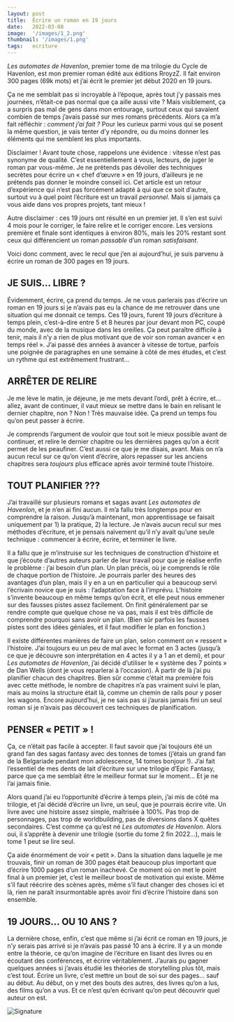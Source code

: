 ```yaml
---
layout: post
title:  Écrire un roman en 19 jours
date:   2022-03-08
image:  '/images/1_2.png'
thumbnail: '/images/1.png'
tags:   ecriture
---
```


_Les automates de Havenlon_, premier tome de ma trilogie du Cycle de Havenlon, est
mon premier roman édité aux éditions RroyzZ. Il fait environ 300 pages (69k mots)
et j’ai écrit le premier jet début 2020 en 19 jours.

Ça ne me semblait pas si incroyable à l’époque, après tout j’y passais mes journées,
n’était-ce pas normal que ça aille aussi vite ? Mais visiblement, ça a surpris pas mal
de gens dans mon entourage, surtout ceux qui savaient combien de temps j’avais passé
sur mes romans précédents. Alors ça m’a fait réfléchir : _comment j’ai fait ?_ Pour
les curieux parmi vous qui se posent la même question, je vais tenter d’y répondre, ou
du moins donner les éléments qui me semblent les plus importants.

Disclaimer ! Avant toute chose, rappelons une évidence : vitesse n’est pas synonyme
de qualité. C’est essentiellement à vous, lecteurs, de juger le roman par vous-même.
Je ne prétends pas dévoiler des techniques secrètes pour écrire un « chef d’œuvre » en
19 jours, d’ailleurs je ne prétends pas donner le moindre conseil ici. Cet article
est un retour d’expérience qui n’est pas forcément adapté à qui que ce soit d’autre,
surtout vu à quel point l’écriture est un travail _personnel_.
Mais si jamais ça vous aide dans vos propres projets, tant mieux !

Autre disclaimer : ces 19 jours ont résulté en un premier jet. Il s’en est suivi 4 mois pour le corriger, le faire relire et le corriger encore. Les versions première et finale sont identiques à environ 80%, mais les 20% restant sont ceux qui différencient un roman _passable_ d’un roman _satisfaisant_.

Voici donc comment, avec le recul que j’en ai aujourd’hui, je suis parvenu à écrire un roman de 300 pages en 19 jours.

## JE SUIS… LIBRE ?

Évidemment, écrire, ça prend du temps. Je ne vous parlerais pas d’écrire un roman en 19 jours si je n’avais pas eu la chance de me retrouver dans une situation qui me donnait ce temps. Ces 19 jours, furent 19 jours d’écriture à temps plein, c’est-à-dire entre 5 et 8 heures par jour devant mon PC, coupé du monde, avec de la musique dans les oreilles. Ça peut paraître difficile à tenir, mais il n’y a rien de plus motivant que de voir son roman avancer « en temps réel ». J’ai passé des années à avancer à vitesse de tortue, parfois une poignée de paragraphes en une semaine à côté de mes études, et c’est un rythme qui est extrêmement frustrant…

## ARRÊTER DE RELIRE

Je me lève le matin, je déjeune, je me mets devant l’ordi, prêt à écrire, et… allez, avant de continuer, il vaut mieux se mettre dans le bain en relisant le dernier chapitre, non ? Non ! Très mauvaise idée. Ça prend un temps fou qu’on peut passer à écrire.

Je comprends l’argument de vouloir que tout soit le mieux possible avant de continuer, et relire le dernier chapitre ou les dernières pages qu’on a écrit permet de les peaufiner. C’est aussi ce que je me disais, avant. Mais on n’a aucun recul sur ce qu’on vient d’écrire, alors repasser sur les anciens chapitres sera _toujours_ plus efficace après avoir terminé toute l’histoire.

## TOUT PLANIFIER ???

J’ai travaillé sur plusieurs romans et sagas avant _Les automates de Havenlon_, et je n’en ai fini aucun. Il m’a fallu très longtemps pour en comprendre la raison. Jusqu’à maintenant, mon apprentissage se faisait uniquement par 1) la pratique, 2) la lecture. Je n’avais aucun recul sur mes méthodes d’écriture, et je pensais naïvement qu’il n’y avait qu’une seule technique : commencer à écrire, écrire, et terminer le livre.

Il a fallu que je m’instruise sur les techniques de construction d’histoire et que j’écoute d’autres auteurs parler de leur travail pour que je réalise enfin le problème : j’ai besoin d’un plan. Un plan précis, où je comprends le rôle de chaque portion de l’histoire. Je pourrais parler des heures des avantages d’un plan, mais il y en a un en particulier qui a beaucoup servi l’écrivain novice que je suis : l’adaptation face à l’imprévu. L’histoire s’invente beaucoup en même temps qu’on écrit, et elle peut nous emmener sur des fausses pistes assez facilement. On finit généralement par se rendre compte que quelque chose ne va pas, mais il est très difficile de comprendre pourquoi sans avoir un plan. (Bien sûr parfois les fausses pistes sont des idées géniales, et il faut modifier le plan en fonction.)

Il existe différentes manières de faire un plan, selon comment on « ressent » l’histoire. J’ai toujours eu un peu de mal avec le format en 3 actes (jusqu’à ce que je découvre son interprétation en 4 actes il y a 1 an et demi), et pour _Les automates de Havenlon_, j’ai décidé d’utiliser le « système des 7 points » de Dan Wells (dont je vous reparlerai à l’occasion). À partir de là j’ai pu planifier chacun des chapitres. Bien sûr comme c’était ma première fois avec cette méthode, le nombre de chapitres n’a pas vraiment suivi le plan, mais au moins la structure était là, comme un chemin de rails pour y poser les wagons. Encore aujourd’hui, je ne sais pas si j’aurais jamais fini un seul roman si je n’avais pas découvert ces techniques de planification.

## PENSER « PETIT » !

Ça, ce n’était pas facile à accepter. Il faut savoir que j’ai toujours été un grand fan des sagas fantasy avec des tonnes de tomes (j’étais un grand fan de la Belgariade pendant mon adolescence, 14 tomes bonjour !). J’ai fait l’essentiel de mes dents de lait d’écriture sur une trilogie d’Epic Fantasy, parce que ça me semblait être le meilleur format sur le moment… Et je ne l’ai jamais finie.

Alors quand j’ai eu l’opportunité d’écrire à temps plein, j’ai mis de côté ma trilogie, et j’ai décidé d’écrire un livre, un seul, que je pourrais écrire vite. Un livre avec une histoire assez simple, maîtrisée à 100%. Pas trop de personnages, pas trop de worldbuilding, pas de diversions dans X quêtes secondaires. C’est comme ça qu’est né _Les automates de Havenlon_. Alors oui, il s’apprête à devenir une trilogie (sortie du tome 2 fin 2022…), mais le tome 1 peut se lire seul.

Ça aide énormément de voir « petit ». Dans la situation dans laquelle je me trouvais, finir un roman de 300 pages était beaucoup plus important que d’écrire 1000 pages d’un roman inachevé. Ce moment où on met le point final à un premier jet, c’est le meilleur boost de motivation qui existe. Même s’il faut réécrire des scènes après, même s’il faut changer des choses ici et là, rien ne paraît insurmontable après avoir fini d’écrire l’histoire dans son ensemble.

## 19 JOURS… OU 10 ANS ?

La dernière chose, enfin, c’est que même si j’ai écrit ce roman en 19 jours, je n’y serais pas arrivé si je n’avais pas passé 10 ans à écrire. Il y a un monde entre la théorie, ce qu’on imagine de l’écriture en lisant des livres ou en écoutant des conférences, et écrire véritablement. J’aurais pu gagner quelques années si j’avais étudié les théories de storytelling plus tôt, mais c’est tout. Écrire un livre, c’est mettre un bout de soi sur des pages… sauf au début. Au début, on y met des bouts des autres, des livres qu’on a lus, des films qu’on a vus. Et ce n’est qu’en écrivant qu’on peut découvrir quel auteur on est.

![Signature]({{site.baseurl}}/images/signature-doree2.png)
